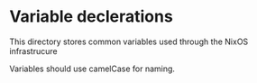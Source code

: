 # Variable declerations
This directory stores common variables used through the NixOS infrastrucure

Variables should use camelCase for naming.
